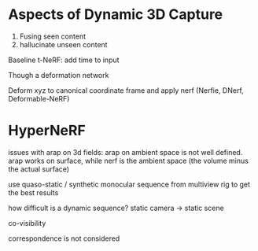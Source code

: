 # Aspects of Dynamic 3D Capture

1. Fusing seen content
2. hallucinate unseen content


Baseline
t-NeRF: add time to input 


Though a deformation network

Deform xyz to canonical coordinate frame and apply nerf (Nerfie, DNerf, Deformable-NeRF)

# HyperNeRF

issues with arap on 3d fields: arap on ambient space is not well defined. 
arap works on surface, while nerf is the ambient space (the volume minus the actual surface)


use quaso-static / synthetic monocular sequence from multiview rig to get the best results

how difficult is a dynamic sequence? 
static camera -> static scene


co-visibility

correspondence is not considered
